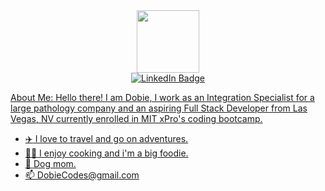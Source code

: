 <div id="header" align="center"> 
 <img src=https://media.giphy.com/media/XwBzLXzYq7ljHBXkHk/giphy.gif width="100"/>
  </div>
  
  <div id="badges" align="center">
  <a href="https://www.linkedin.com/in/dobie-estaris-072009172">
    <img src="https://img.shields.io/badge/LinkedIn-blue?style=for-the-badge&logo=linkedin&logoColor=white" alt="LinkedIn Badge"/>
</div>

About Me: 
Hello there! I am Dobie, I work as an Integration Specialist for a large pathology company and an aspiring Full Stack Developer from Las Vegas, NV currently enrolled in MIT xPro's coding bootcamp.
  
  - :airplane: I love to travel and go on adventures.
  - :woman_cook: I enjoy cooking and i'm a big foodie.
  - :paw_prints: Dog mom.
  - 📫 DobieCodes@gmail.com
